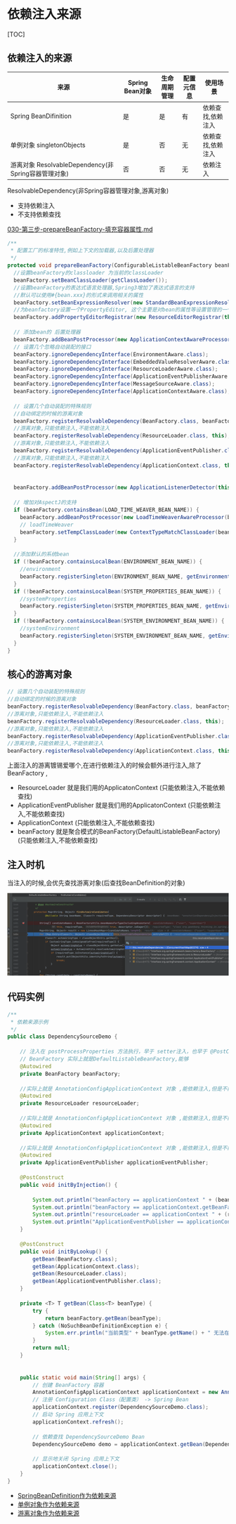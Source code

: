 # 依赖注入来源

[TOC]

## 依赖注入的来源

| 来源                                                | Spring Bean对象 | 生命周期管理 | 配置元信息 | 使用场景          |
| --------------------------------------------------- | --------------- | ------------ | ---------- | ----------------- |
| Spring BeanDifinition                               | 是              | 是           | 有         | 依赖查找,依赖注入 |
| 单例对象 singletonObjects                           | 是              | 否           | 无         | 依赖查找,依赖注入 |
| 游离对象 ResolvableDependency(非Spring容器管理对象) | 否              | 否           | 无         | 依赖注入          |

ResolvableDependency(非Spring容器管理对象,游离对象)

- 支持依赖注入
- 不支持依赖查找

 [030-第三步-prepareBeanFactory-填充容器属性.md](../080-Spring拓展点/030-第三步-prepareBeanFactory-填充容器属性.md) 

```java
/**
 * 配置工厂的标准特性,例如上下文的加载器,以及后置处理器
 */
protected void prepareBeanFactory(ConfigurableListableBeanFactory beanFactory) {
  //设置beanFactory的classloader 为当前的classLoader
  beanFactory.setBeanClassLoader(getClassLoader());
  //设置beanFactory的表达式语言处理器,Spring3增加了表达式语言的支持
  //默认可以使用#{bean.xxx}的形式来调用相关的属性
  beanFactory.setBeanExpressionResolver(new StandardBeanExpressionResolver(beanFactory.getBeanClassLoader()));
  //为beanfactory设置一个PropertyEditor, 这个主要是对bean的属性等设置管理的一个工具
  beanFactory.addPropertyEditorRegistrar(new ResourceEditorRegistrar(this, getEnvironment()));

  // 添加bean的 后置处理器
  beanFactory.addBeanPostProcessor(new ApplicationContextAwareProcessor(this));
  // 设置几个忽略自动装配的接口
  beanFactory.ignoreDependencyInterface(EnvironmentAware.class);
  beanFactory.ignoreDependencyInterface(EmbeddedValueResolverAware.class);
  beanFactory.ignoreDependencyInterface(ResourceLoaderAware.class);
  beanFactory.ignoreDependencyInterface(ApplicationEventPublisherAware.class);
  beanFactory.ignoreDependencyInterface(MessageSourceAware.class);
  beanFactory.ignoreDependencyInterface(ApplicationContextAware.class);

  // 设置几个自动装配的特殊规则
  //自动绑定的时候的游离对象
  beanFactory.registerResolvableDependency(BeanFactory.class, beanFactory);
  //游离对象,只能依赖注入,不能依赖注入
  beanFactory.registerResolvableDependency(ResourceLoader.class, this);
  //游离对象,只能依赖注入,不能依赖注入
  beanFactory.registerResolvableDependency(ApplicationEventPublisher.class, this);
  //游离对象,只能依赖注入,不能依赖注入
  beanFactory.registerResolvableDependency(ApplicationContext.class, this);


  beanFactory.addBeanPostProcessor(new ApplicationListenerDetector(this));

  // 增加对AspectJ的支持
  if (beanFactory.containsBean(LOAD_TIME_WEAVER_BEAN_NAME)) {
    beanFactory.addBeanPostProcessor(new LoadTimeWeaverAwareProcessor(beanFactory));
    // loadTimeWeaver
    beanFactory.setTempClassLoader(new ContextTypeMatchClassLoader(beanFactory.getBeanClassLoader()));
  }

  //添加默认的系统bean
  if (!beanFactory.containsLocalBean(ENVIRONMENT_BEAN_NAME)) {
    //environment
    beanFactory.registerSingleton(ENVIRONMENT_BEAN_NAME, getEnvironment());
  }
  if (!beanFactory.containsLocalBean(SYSTEM_PROPERTIES_BEAN_NAME)) {
    //systemProperties
    beanFactory.registerSingleton(SYSTEM_PROPERTIES_BEAN_NAME, getEnvironment().getSystemProperties());
  }
  if (!beanFactory.containsLocalBean(SYSTEM_ENVIRONMENT_BEAN_NAME)) {
    //systemEnvironment
    beanFactory.registerSingleton(SYSTEM_ENVIRONMENT_BEAN_NAME, getEnvironment().getSystemEnvironment());
  }
}
```

## 核心的游离对象

```java
// 设置几个自动装配的特殊规则
//自动绑定的时候的游离对象
beanFactory.registerResolvableDependency(BeanFactory.class, beanFactory);
//游离对象,只能依赖注入,不能依赖注入
beanFactory.registerResolvableDependency(ResourceLoader.class, this);
//游离对象,只能依赖注入,不能依赖注入
beanFactory.registerResolvableDependency(ApplicationEventPublisher.class, this);
//游离对象,只能依赖注入,不能依赖注入
beanFactory.registerResolvableDependency(ApplicationContext.class, this);
```

上面注入的游离镀锡爱哪个,在进行依赖注入的时候会额外进行注入,除了BeanFactory ,

- ResourceLoader  就是我们用的ApplicatonContext  (只能依赖注入,不能依赖查找)
- ApplicationEventPublisher 就是我们用的ApplicatonContext (只能依赖注入,不能依赖查找)
- ApplicationContext (只能依赖注入,不能依赖查找)
- beanFactory 就是聚合模式的BeanFactory(DefaultListableBeanFactory) (只能依赖注入,不能依赖查找)

## 注入时机

当注入的时候,会优先查找游离对象(后查找BeanDefinition的对象)

![image-20201112211515196](../../assets/image-20201112211515196.png)

## 代码实例

```java
/**
 * 依赖来源示例
 */
public class DependencySourceDemo {

    // 注入在 postProcessProperties 方法执行，早于 setter注入，也早于 @PostConstruct
  	// BeanFactory 实际上就是DefaultListableBeanFactory,能够 
  	@Autowired
    private BeanFactory beanFactory; 

  	//实际上就是 AnnotationConfigApplicationContext 对象 ,能依赖注入,但是不能依赖查找,属于游离对象
    @Autowired
    private ResourceLoader resourceLoader;

  	//实际上就是 AnnotationConfigApplicationContext 对象 ,能依赖注入,但是不能依赖查找,属于游离对象
    @Autowired
    private ApplicationContext applicationContext;

    //实际上就是 AnnotationConfigApplicationContext 对象 ,能依赖注入,但是不能依赖查找,属于游离对象
    @Autowired
    private ApplicationEventPublisher applicationEventPublisher;

    @PostConstruct
    public void initByInjection() {
    
        System.out.println("beanFactory == applicationContext " + (beanFactory == applicationContext));  //false
        System.out.println("beanFactory == applicationContext.getBeanFactory() " + (beanFactory == applicationContext.getAutowireCapableBeanFactory()));  //true
        System.out.println("resourceLoader == applicationContext " + (resourceLoader == applicationContext));  //true
        System.out.println("ApplicationEventPublisher == applicationContext " + (applicationEventPublisher == applicationContext));  //true
    }

    @PostConstruct
    public void initByLookup() {
        getBean(BeanFactory.class);
        getBean(ApplicationContext.class);
        getBean(ResourceLoader.class);
        getBean(ApplicationEventPublisher.class);
    }

    private <T> T getBean(Class<T> beanType) {
        try {
            return beanFactory.getBean(beanType);
        } catch (NoSuchBeanDefinitionException e) {
            System.err.println("当前类型" + beanType.getName() + " 无法在 BeanFactory 中查找!");
        }
        return null;
    }


    public static void main(String[] args) {
        // 创建 BeanFactory 容器
        AnnotationConfigApplicationContext applicationContext = new AnnotationConfigApplicationContext();
        // 注册 Configuration Class（配置类） -> Spring Bean
        applicationContext.register(DependencySourceDemo.class);
        // 启动 Spring 应用上下文
        applicationContext.refresh();

        // 依赖查找 DependencySourceDemo Bean
        DependencySourceDemo demo = applicationContext.getBean(DependencySourceDemo.class);

        // 显示地关闭 Spring 应用上下文
        applicationContext.close();
    }
}
```

- [SpringBeanDefinition作为依赖来源](#游离对象作为依赖来源)
- [单例对象作为依赖来源](#游离对象作为依赖来源)
- [游离对象作为依赖来源](#游离对象作为依赖来源)
